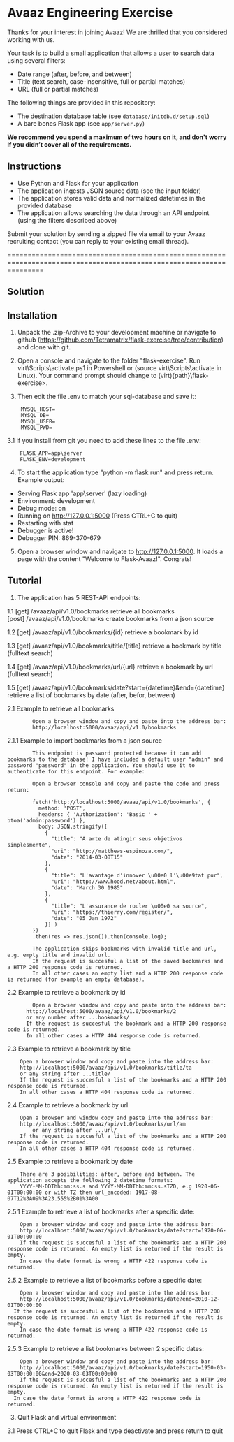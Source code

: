 # Avaaz Engineering Exercise

Thanks for your interest in joining Avaaz! We are thrilled that you considered working with us.

Your task is to build a small application that allows a user to search data using several filters:
- Date range (after, before, and between)
- Title (text search, case-insensitive, full or partial matches)
- URL (full or partial matches)

The following things are provided in this repository:
- The destination database table (see `database/initdb.d/setup.sql`)
- A bare bones Flask app (see `app/server.py`)

**We recommend you spend a maximum of two hours on it, and don't worry if you didn’t cover all of the requirements.**

## Instructions

- Use Python and Flask for your application
- The application ingests JSON source data (see the input folder)
- The application stores valid data and normalized datetimes in the provided database
- The application allows searching the data through an API endpoint (using the filters described above)

Submit your solution by sending a zipped file via email to your Avaaz recruiting contact (you can reply to your existing email thread).


=====================================================================================================================

## Solution

## Installation

1. Unpack the .zip-Archive to your development machine or navigate to github (https://github.com/Tetramatrix/flask-exercise/tree/contribution) and clone with git. 

2. Open a console and navigate to the folder "flask-exercise".
   Run virt\Scripts\activate.ps1 in Powershell or (source virt\Scripts\activate in Linux).
   Your command prompt should change to (virt){path}\flask-exercise>. 
  
3. Then edit the file .env to match your sql-database and save it:
 		
 		MYSQL_HOST=
		MYSQL_DB=
		MYSQL_USER=
		MYSQL_PWD=

3.1 If you install from git you need to add these lines to the file .env:

		FLASK_APP=app\server
		FLASK_ENV=development

4. To start the application type "python -m flask run" and press return. Example output:

 * Serving Flask app 'app\\server' (lazy loading)
 * Environment: development
 * Debug mode: on
 * Running on http://127.0.0.1:5000 (Press CTRL+C to quit)
 * Restarting with stat
 * Debugger is active!
 * Debugger PIN: 869-370-679

5. Open a browser window and navigate to http://127.0.0.1:5000. It loads a page with the content "Welcome to Flask-Avaaz!". Congrats!

## Tutorial 

1. The application has 5 REST-API endpoints:
	
1.1 [get]   /avaaz/api/v1.0/bookmarks   							retrieve all bookmarks      
    [post]  /avaaz/api/v1.0/bookmarks  								create bookmarks from a json source
 
1.2 [get]   /avaaz/api/v1.0/bookmarks/{id}  					retrieve a bookmark by id
 
1.3 [get]   /avaaz/api/v1.0/bookmarks/title/{title} 	retrieve a bookmark by title (fulltext search)
 
1.4 [get]   /avaaz/api/v1.0/bookmarks/url/{url}  			retrieve a bookmark by url (fulltext search)	 	   

1.5 [get]   /avaaz/api/v1.0/bookmarks/date?start={datetime}&end={datetime} 	retrieve a list of bookmarks by date (after, befor, 		 																																					between)
   	
   	  
2.1 Example to retrieve all bookmarks

			Open a browser window and copy and paste into the address bar:
			http://localhost:5000/avaaz/api/v1.0/bookmarks

2.1.1 Example to import bookmarks from a json source

			This endpoint is password protected because it can add bookmarks to the database! I have included a default user "admin" and password "password" in the application. You should use it to authenticate for this endpoint. For example: 
			
			Open a browser console and copy and paste the code and press return:
			
			fetch('http://localhost:5000/avaaz/api/v1.0/bookmarks', {
			  method: 'POST',
			  headers: { 'Authorization': 'Basic ' + btoa('admin:password') },
			  body: JSON.stringify([
			    {
			      "title": "A arte de atingir seus objetivos simplesmente",
			      "uri": "http://matthews-espinoza.com/",
			      "date": "2014-03-08T15"
			    },
			    {
			      "title": "L'avantage d'innover \u00e0 l'\u00e9tat pur",
			      "uri": "http://www.hood.net/about.html",
			      "date": "March 30 1985"
			    },   
			    {
			      "title": "L'assurance de rouler \u00e0 sa source",
			      "uri": "https://thierry.com/register/",
			      "date": "05 Jan 1972"
			    }] )  
			})
			.then(res => res.json()).then(console.log);
			
			The application skips bookmarks with invalid title and url, e.g. empty title and invalid url. 
			If the request is succesful a list of the saved bookmarks and a HTTP 200 response code is returned.
			In all other cases an empty list and a HTTP 200 response code is returned (for example an empty database).
			
2.2   Example to retrieve a bookmark by id
		
			Open a browser window and copy and paste into the address bar:
		  http://localhost:5000/avaaz/api/v1.0/bookmarks/2
		  or any number after ...bookmarks/
		  If the request is succesful the bookmark and a HTTP 200 response code is returned.
		  In all other cases a HTTP 404 response code is returned.
		  		  	
2.3   Example to retrieve a bookmark by title

	   	Open a browser window and copy and paste into the address bar:
	   	http://localhost:5000/avaaz/api/v1.0/bookmarks/title/ta
	   	or any string after ...title/
	   	If the request is succesful a list of the bookmarks and a HTTP 200 response code is returned.
	   	In all other cases a HTTP 404 response code is returned.
	   	
2.4   Example to retrieve a bookmark by url

	   	Open a browser and window copy and paste into the address bar:
	   	http://localhost:5000/avaaz/api/v1.0/bookmarks/url/am	   	
			or any string after ...url/
	   	If the request is succesful a list of the bookmarks and a HTTP 200 response code is returned.
	   	In all other cases a HTTP 404 response code is returned.
	   	
2.5 Example to retrieve a bookmark by date

		There are 3 posibilities: after, before and between. The application accepts the following 2 datetime formats:
		YYYY-MM-DDThh:mm:ss.s and YYYY-MM-DDThh:mm:ss.sTZD, e.g 1920-06-01T00:00:00 or with TZ then url_encoded: 1917-08-07T12%3A09%3A23.555%2B01%3A00
	
2.5.1 Example to retrieve a list of bookmarks after a specific date:

		Open a browser window and copy and paste into the address bar:
		http://localhost:5000/avaaz/api/v1.0/bookmarks/date?start=1920-06-01T00:00:00
		If the request is succesful a list of the bookmarks and a HTTP 200 response code is returned. An empty list is returned if the result is empty. 
		In case the date format is wrong a HTTP 422 response code is returned.
		
2.5.2 Example to retrieve a list of bookmarks before a specific date:		
		
		Open a browser window and copy and paste into the address bar:
		http://localhost:5000/avaaz/api/v1.0/bookmarks/date?end=2010-12-01T00:00:00
	  If the request is succesful a list of the bookmarks and a HTTP 200 response code is returned. An empty list is returned if the result is empty. 
		In case the date format is wrong a HTTP 422 response code is returned.
		
2.5.3 Example to retrieve a list bookmarks between 2 specific dates:

		Open a browser window and copy and paste into the address bar:
		http://localhost:5000/avaaz/api/v1.0/bookmarks/date?start=1950-03-03T00:00:00&end=2020-03-03T00:00:00
 		If the request is succesful a list of the bookmarks and a HTTP 200 response code is returned. An empty list is returned if the result is empty. 
	  In case the date format is wrong a HTTP 422 response code is returned.
	  
3. Quit Flask and virtual environment

3.1 Press CTRL+C to quit Flask and type deactivate and press return to quit 